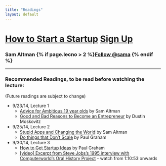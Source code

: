 ```yaml
---
title: "Readings"
layout: default
---
```


<h1><a href="/">How to Start a Startup</a> <a href="http://eepurl.com/3oe0H" class="btn btn-warning btn-sm"><span class="glyphicon glyphicon-envelope"></span> Sign Up</a></h1>
<h3> Sam Altman {% if page.lecno > 2 %}<a href="https://twitter.com/sama" class="twitter-follow-button" data-show-count="false" data-show-screen-name="true">Follow @sama</a> {% endif %}</h3>
<hr />

<h3> Recommended Readings, to be read before watching the lecture: </h3> (Future readings are subject to change)
<ul>
  <li>9/23/14, Lecture 1
  <ul>
    <li><a href="http://blog.samaltman.com/advice-for-ambitious-19-year-olds">Advice for Ambitious 19 year olds</a> by Sam Altman</li>
    <li><a href="https://medium.com/i-m-h-o/good-and-bad-reasons-to-become-an-entrepreneur-decf0766de8d">Good and Bad Reasons to Become an Entrepreneur</a> by Dustin Moskovitz</li>
  </ul>
  </li>
  <li>9/25/14, Lecture 2
  <ul>
    <li><a href="http://blog.samaltman.com/stupid-apps-and-changing-the-world">Stupid Apps and Changing the World</a> by Sam Altman</li>
    <li><a href="http://paulgraham.com/ds.html">Do things that Don’t Scale</a> by Paul Graham</li>
  </ul>
  </li>
  </li>
  <li>9/30/14, Lecture 3
  <ul>
    <li><a href="http://www.paulgraham.com/startupideas.html">How to Get Startup Ideas</a> by Paul Graham</li>
    <li><a href="https://www.youtube.com/watch?v=M6Oxl5dAnR0&t=1h10m53s">[video] Excerpt from Steve Jobs’s 1995 interview with Computerworld’s Oral History Project</a> - watch from 1:10:53 onwards</li>
  </ul>
  </li>
</ul>